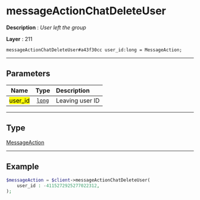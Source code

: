 # messageActionChatDeleteUser

**Description** : *User left the group*

**Layer** : 211

```tl
messageActionChatDeleteUser#a43f30cc user_id:long = MessageAction;
```

---

## Parameters

| Name | Type | Description |
| :---: | :---: | :--- |
| <mark>user_id</mark> | [`long`](type/long) | Leaving user ID |

---

## Type

[MessageAction](type/MessageAction)

---

## Example

```php
$messageAction = $client->messageActionChatDeleteUser(
	user_id : -4115272925277022312,
);
```